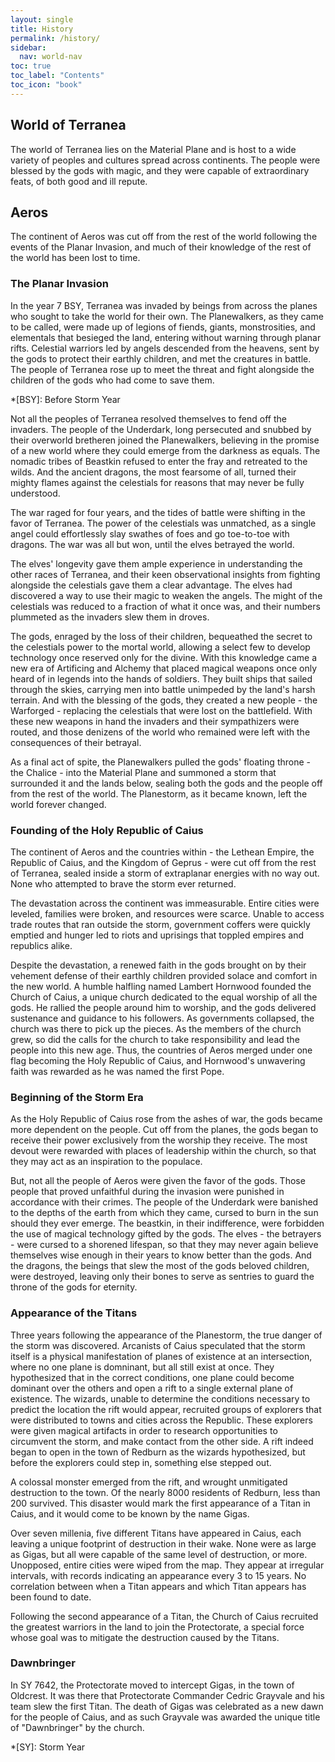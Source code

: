 ```yaml
---
layout: single
title: History
permalink: /history/
sidebar:
  nav: world-nav
toc: true
toc_label: "Contents"
toc_icon: "book"
---
```


## World of Terranea

The world of Terranea lies on the Material Plane and is host to a wide variety of peoples and cultures spread across continents. The people were blessed by the gods with magic, and they were capable of extraordinary feats, of both good and ill repute. 

## Aeros

The continent of Aeros was cut off from the rest of the world following the events of the Planar Invasion, and much of their knowledge of the rest of the world has been lost to time.

### The Planar Invasion

In the year 7 BSY, Terranea was invaded by beings from across the planes who sought to take the world for their own. The Planewalkers, as they came to be called, were made up of legions of fiends, giants, monstrosities, and elementals that besieged the land, entering without warning through planar rifts. Celestial warriors led by angels descended from the heavens, sent by the gods to protect their earthly children, and met the creatures in battle. The people of Terranea rose up to meet the threat and fight alongside the children of the gods who had come to save them.

*[BSY]: Before Storm Year

Not all the peoples of Terranea resolved themselves to fend off the invaders. The people of the Underdark, long persecuted and snubbed by their overworld bretheren joined the Planewalkers, believing in the promise of a new world where they could emerge from the darkness as equals. The nomadic tribes of Beastkin refused to enter the fray and retreated to the wilds. And the ancient dragons, the most fearsome of all, turned their mighty flames against the celestials for reasons that may never be fully understood.

The war raged for four years, and the tides of battle were shifting in the favor of Terranea. The power of the celestials was unmatched, as a single angel could effortlessly slay swathes of foes and go toe-to-toe with dragons. The war was all but won, until the elves betrayed the world.

The elves' longevity gave them ample experience in understanding the other races of Terranea, and their keen observational insights from fighting alongside the celestials gave them a clear advantage. The elves had discovered a way to use their magic to weaken the angels. The might of the celestials was reduced to a fraction of what it once was, and their numbers plummeted as the invaders slew them in droves.

The gods, enraged by the loss of their children, bequeathed the secret to the celestials power to the mortal world, allowing a select few to develop technology once reserved only for the divine. With this knowledge came a new era of Artificing and Alchemy that placed magical weapons once only heard of in legends into the hands of soldiers. They built ships that sailed through the skies, carrying men into battle unimpeded by the land's harsh terrain. And with the blessing of the gods, they created a new people - the Warforged - replacing the celestials that were lost on the battlefield. With these new weapons in hand the invaders and their sympathizers were routed, and those denizens of the world who remained were left with the consequences of their betrayal.

As a final act of spite, the Planewalkers pulled the gods' floating throne - the Chalice - into the Material Plane and summoned a storm that surrounded it and the lands below, sealing both the gods and the people off from the rest of the world. The Planestorm, as it became known, left the world forever changed.

### Founding of the Holy Republic of Caius

The continent of Aeros and the countries within - the Lethean Empire, the Republic of Caius, and the Kingdom of Geprus - were cut off from the rest of Terranea, sealed inside a storm of extraplanar energies with no way out. None who attempted to brave the storm ever returned.

The devastation across the continent was immeasurable. Entire cities were leveled, families were broken, and resources were scarce. Unable to access trade routes that ran outside the storm, government coffers were quickly emptied and hunger led to riots and uprisings that toppled empires and republics alike. 

Despite the devastation, a renewed faith in the gods brought on by their vehement defense of their earthly children provided solace and comfort in the new world. A humble halfling named Lambert Hornwood founded the Church of Caius, a unique church dedicated to the equal worship of all the gods. He rallied the people around him to worship, and the gods delivered sustenance and guidance to his followers. As governments collapsed, the church was there to pick up the pieces. As the members of the church grew, so did the calls for the church to take responsibility and lead the people into this new age. Thus, the countries of Aeros merged under one flag becoming the Holy Republic of Caius, and Hornwood's unwavering faith was rewarded as he was named the first Pope. 

### Beginning of the Storm Era

As the Holy Republic of Caius rose from the ashes of war, the gods became more dependent on the people. Cut off from the planes, the gods began to receive their power exclusively from the worship they receive. The most devout were rewarded with places of leadership within the church, so that they may act as an inspiration to the populace.

But, not all the people of Aeros were given the favor of the gods. Those people that proved unfaithful during the invasion were punished in accordance with their crimes. The people of the Underdark were banished to the depths of the earth from which they came, cursed to burn in the sun should they ever emerge. The beastkin, in their indifference, were forbidden the use of magical technology gifted by the gods. The elves - the betrayers - were cursed to a shorened lifespan, so that they may never again believe themselves wise enough in their years to know better than the gods. And the dragons, the beings that slew the most of the gods beloved children, were destroyed, leaving only their bones to serve as sentries to guard the throne of the gods for eternity.

### Appearance of the Titans

Three years following the appearance of the Planestorm, the true danger of the storm was discovered. Arcanists of Caius speculated that the storm itself is a physical manifestation of planes of existence at an intersection, where no one plane is domninant, but all still exist at once. They hypothesized that in the correct conditions, one plane could become dominant over the others and open a rift to a single external plane of existence. The wizards, unable to determine the conditions necessary to predict the location the rift would appear, recruited groups of explorers that were distributed to towns and cities across the Republic. These explorers were given magical artifacts in order to research opportunities to circumvent the storm, and make contact from the other side. A rift indeed began to open in the town of Redburn as the wizards hypothesized, but before the explorers could step in, something else stepped out.

A colossal monster emerged from the rift, and wrought unmitigated destruction to the town. Of the nearly 8000 residents of Redburn, less than 200 survived. This disaster would mark the first appearance of a Titan in Caius, and it would come to be known by the name Gigas.

Over seven millenia, five different Titans have appeared in Caius, each leaving a unique footprint of destruction in their wake. None were as large as Gigas, but all were capable of the same level of destruction, or more. Unopposed, entire cities were wiped from the map. They appear at irregular intervals, with records indicating an appearance every 3 to 15 years. No correlation between when a Titan appears and which Titan appears has been found to date.

Following the second appearance of a Titan, the Church of Caius recruited the greatest warriors in the land to join the Protectorate, a special force whose goal was to mitigate the destruction caused by the Titans.

### Dawnbringer

In SY 7642, the Protectorate moved to intercept Gigas, in the town of Oldcrest. It was there that Protectorate Commander Cedric Grayvale and his team slew the first Titan. The death of Gigas was celebrated as a new dawn for the people of Caius, and as such Grayvale was awarded the unique title of "Dawnbringer" by the church.

*[SY]: Storm Year
